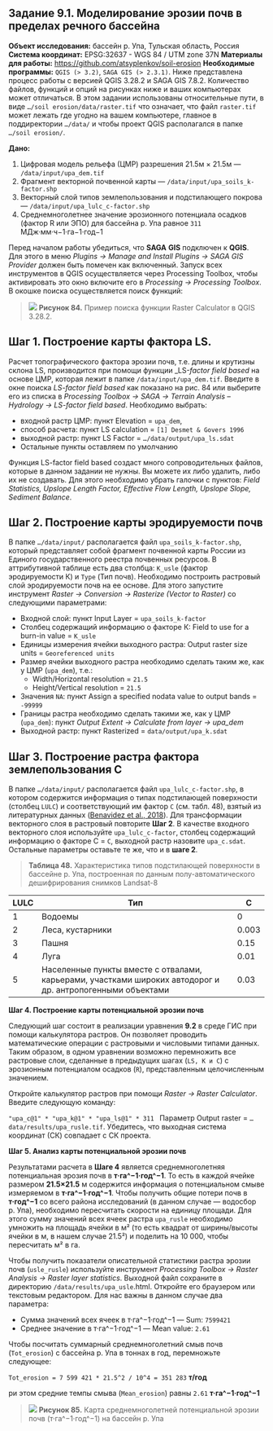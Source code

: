 ## Задание 9.1. Моделирование эрозии почв в пределах речного бассейна

**Объект исследования:** бассейн р. Упа, Тульская область, Россия
**Система координат:** EPSG:32637 - WGS 84 / UTM zone 37N
**Материалы для работы:** https://github.com/atsyplenkov/soil-erosion
**Необходимые программы:** `QGIS (> 3.2)`, `SAGA GIS (> 2.3.1)`. Ниже представлена процесс работы с версией QGIS 3.28.2 и SAGA GIS 7.8.2. Количество файлов, функций и опций на рисунках ниже и ваших компьютерах может отличаться. В этом задании использованы относительные пути, в виде `…/soil erosion/data/raster.tif` что означает, что файл `raster.tif` может лежать где угодно на вашем компьютере, главное в поддиректории `…/data/` и чтобы проект QGIS располагался в папке `…/soil erosion/`.

**Дано:**
1. Цифровая модель рельефа (ЦМР) разрешения 21.5м × 21.5м — `/data/input/upa_dem.tif`
2. Фрагмент векторной почвенной карты — `/data/input/upa_soils_k-factor.shp`
3. Векторный слой типов землепользования и подстилающего покрова — `/data/input/upa_lulc_c-factor.shp`
4. Среднемноголетнее значение эрозионного потенциала осадков (фактор R или ЭПО) для бассейна р. Упа равное `311` МДж·мм·ч−1·га−1·год−1

Перед началом работы убедиться, что **SAGA** **GIS** подключен к **QGIS**. Для этого в меню _Plugins →_ _Manage_ _and_ _Install_ _Plugins →_ _SAGA_ _GIS_ _Provider_ должен быть помечен как включенный. Запуск всех инструментов в QGIS осуществляется через Processing Toolbox, чтобы активировать это окно включите его в _Processing →_ _Processing_ _Toolbox_. В окошке поиска осуществляется поиск функций:
> ![](https://i.imgur.com/VfJCKBW.png)
> **Рисунок 84.** Пример поиска функции Raster Calculator в QGIS 3.28.2. 

## **Шаг 1.** **Построение карты фактора** **LS.**

Расчет топографического фактора эрозии почв, т.е. длины и крутизны склона LS, производится при помощи функции _LS-_factor_ _field_ _based_ на основе ЦМР, которая лежит в папке `/data/input/upa_dem.tif`. Введите в окне поиска _LS-factor_ _field_ _based_ как показано на рис. 84 или выберите его из списка в _Processing_ _Toolbox →_ _SAGA →_ _Terrain_ _Analysis –_ _Hydrology →_ _LS-factor_ _field_ _based_. Необходимо выбрать:

- входной растр ЦМР: пункт Elevation = `upa_dem`,
- способ расчета: пункт LS calculation = `[1] Desmet & Govers 1996`
- выходной растр: пункт LS Factor = `…/data/output/upa_ls.sdat`
- Остальные пункты оставляем по умолчанию

Функция LS-factor field based создаст много сопроводительных файлов, которые в данном задании не нужны. Вы можете их либо удалить, либо их не создавать. Для этого необходимо убрать галочки с пунктов: _Field_ _Statistics,_ _Upslope_ _Length_ _Factor,_ _Effective_ _Flow_ _Length,_ _Upslope_ _Slope,_ _Sediment_ _Balance_.

## Шаг 2. Построение карты эродируемости почв

В папке `…/data/input/` располагается файл `upa_soils_k-factor.shp`, который представляет собой фрагмент почвенной карты России из Единого государственного реестра почвенных ресурсов. В аттрибутивной таблице есть два столбца: `K_usle` (фактор эродируемости К) и `Type` (Тип почв). Необходимо построить растровый слой эродируемости почв на ее основе. Для этого запустите инструмент _Raster →_ _Conversion →_ _Rasterize (Vector to Raster)_ со следующими параметрами:
- Входной слой: пункт Input Layer = `upa_soils_k-factor`
- Столбец содержащий информацию о факторе К: Field to use for a burn-in value = `K_usle`
- Единицы измерения ячейки выходного растра: Output raster size units = `Georeferenced units`
- Размер ячейки выходного растра необходимо сделать таким же, как у ЦМР (`upa_dem`), т.е.:
	- Width/Horizontal resolution = `21.5`
	- Height/Vertical resolution = `21.5`
- Значения `NA`: пункт Assign a specified nodata value to output bands = `-99999`
- Границы растра необходимо сделать такими же, как у ЦМР (`upa_dem`): пункт _Output Extent → Calculate from layer → upa_dem_
- Выходной растр: пункт Rasterized =  `data/output/upa_k.sdat`

## Шаг 3. Построение растра фактора землепользования С

В папке `…/data/input/` располагается файл `upa_lulc_c-factor.shp`, в котором содержится информация о типах подстилающей поверхности (столбец `LULC`) и соответствующий им фактор `С` (см. табл. 48), взятый из литературных данных ([Benavidez et al., 2018](https://doi.org/10.5194/hess-22-6059-2018)). Для трансформации векторного слоя в растровый повторите **Шаг 2**. В качестве входного векторного слоя используйте `upa_lulc_c-factor`, столбец содержащий информацию о факторе С = `С`, выходной растр назовите `upa_c.sdat`. Остальные параметры оставьте те же, что и в **шаге 2**.

> **Таблица 48.** Характеристика типов подстилающей поверхности в бассейне р. Упа, построенная по данным полу-автоматического дешифрирования снимков Landsat-8

| LULC | Тип | C   |
| ---- | --- | --- |
| 1    |Водоемы     |   0  |
| 2    |Леса, кустарники|  0.003   |
| 3    |   Пашня  |     0.15|
| 4    |Луга     |     0.01|
| 5    | Населенные пункты вместе с отвалами, карьерами, участками широких автодорог и др. антропогенными объектами    |     0.03|

**Шаг 4. Построение карты потенциальной эрозии почв**

Следующий шаг состоит в реализации уравнения **9.2** в среде ГИС при помощи калькулятора растров. Он позволяет проводить математические операции с растровыми и числовыми типами данных. Таким образом, в одном уравнении возможно перемножить все растровые слои, сделанные в предыдущих шагах (`LS, K и C`) с эрозионным потенциалом осадков (`R`), представленным целочисленным значением.

Откройте калькулятор растров при помощи _Raster →_ _Raster_ _Calculator_. Введите следующую команду:

`"upa_c@1" * "upa_k@1" * "upa_ls@1" * 311
`
Параметр Output raster = `…data/results/upa_rusle.tif`. Убедитесь, что выходная система координат (СК) совпадает с СК проекта.

**Шаг 5. Анализ карты потенциальной эрозии почв**

Результатами расчета в **Шаге 4** является среднемноголетняя потенциальная эрозия почв в **т·га^−1·год^−1**. То есть в каждой ячейке размером **21.5×21.5** м содержится информация о потенциальном смыве измеряемом в **т·га^−1·год^−1**. Чтобы получить общие потери почв в **т·год^−1** со всего района исследований (в данном случае — водосбор р. Упа), необходимо пересчитать скорости на единицу площади. Для этого сумму значений всех ячеек растра `upa_rusle` необходимо умножить на площадь ячейки в м² (то есть квадрат от ширины/высоты ячейки в м, в нашем случае 21.5²) и поделить на 10 000, чтобы пересчитать м² в га.

Чтобы получить показатели описательной статистики растра эрозии почв (`usle_rusle`) используйте инструмент *Processing Toolbox → Raster Analysis → Raster layer statistics*. Выходной файл сохраните в директорию `/data/results/upa_usle`.html. Откройте его браузером или текстовым редактором. Для нас важны в данном случае два параметра:

- Сумма значений всех ячеек в т·га^−1·год^−1 — Sum: `7599421`
- Среднее значение в т·га^−1·год^−1 — Mean value: `2.61`

Чтобы посчитать суммарный среднемноголетний смыв почв (`Tot_erosion`) с  бассейна р. Упа в тоннах в год, перемножьте следующее:

`Tot_erosion = 7 599 421 * 21.5^2 / 10^4 = 351 283` **т/год**

ри этом средние темпы смыва (`Mean_erosion`) равны `2.61` **т·га^−1·год^−1**

>![](https://i.imgur.com/RPGWbYJ.png)
> **Рисунок 85.** Карта среднемноголетней потенциальной эрозии почв (т·га^−1·год^−1) на бассейн р. Упа